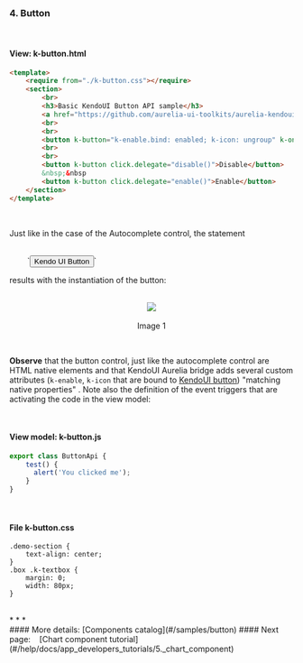 <br>

### 4. Button
<br>

#### View: k-button.html

```html
<template>
    <require from="./k-button.css"></require>
    <section>
        <br>
        <h3>Basic KendoUI Button API sample</h3>
        <a href="https://github.com/aurelia-ui-toolkits/aurelia-kendoui-bridge/tree/master/sample/src/samples/button">See KendoUI Bridge button folder for more details</a>
        <br>
        <br>
        <button k-button="k-enable.bind: enabled; k-icon: ungroup" k-on-click.trigger="test()">Kendo UI Button</button>
        <br>
        <br>
        <button k-button click.delegate="disable()">Disable</button>
        &nbsp;&nbsp
        <button k-button click.delegate="enable()">Enable</button>
    </section>
</template>
```
<br>

Just like in the case of the Autocomplete control, the statement

<br>
&nbsp; &nbsp; &nbsp; &nbsp; `<button k-button="k-enable.bind: enabled; k-icon: ungroup" k-on-click.trigger="test()">Kendo UI Button</button>`

<br>

results with the instantiation of the button:
<br>
<br>

<p align=center>
  <img src="http://i.imgur.com/7JVqTSU.png"></img>
 <br><br>
 Image 1
</p>

<br>

**Observe** that the button control, just like the autocomplete control are HTML native elements and that KendoUI Aurelia bridge adds several custom attributes (`k-enable`, `k-icon` that are bound to [KendoUI button](http://docs.telerik.com/kendo-ui/api/javascript/ui/button))  "matching native properties" . Note also the definition of the event triggers that are activating the code in the view model:


<br>

#### View model:  k-button.js

```javascript
export class ButtonApi {
    test() {
      alert('You clicked me');
    }
}

```

<br>


#### File k-button.css

```
.demo-section {
    text-align: center;
}
.box .k-textbox {
    margin: 0;
    width: 80px;
}
```

<br>
* * *
<br>
#### More details: [Components catalog](#/samples/button)
#### Next page: &nbsp;&nbsp; [Chart component tutorial](#/help/docs/app_developers_tutorials/5._chart_component)

